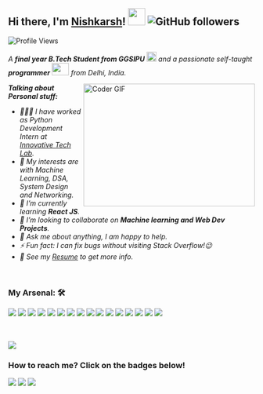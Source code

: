 
## Hi there, I'm [Nishkarsh](https://github.com/A-lone-Contributer)! <img src="https://raw.githubusercontent.com/TheDudeThatCode/TheDudeThatCode/master/Assets/Hi.gif" width=35 height=35> ![GitHub followers](https://img.shields.io/github/followers/A-lone-Contributer?style=social)

![Profile Views](https://komarev.com/ghpvc/?username=A-lone-Contributer&style=flat-square)

<p>
  <em>
    A <b>final year B.Tech Student from GGSIPU</b> <img src="https://raw.githubusercontent.com/TheDudeThatCode/TheDudeThatCode/master/Assets/Medal.gif" width=20 height=20> and a passionate self-taught <b>programmer</b> <img src="https://raw.githubusercontent.com/TheDudeThatCode/TheDudeThatCode/master/Assets/Developer.gif" width=35 height=25> from Delhi, India.
  </em>
 </p>

<img align="right" alt="Coder GIF" height=250 width=350 src="https://media1.tenor.com/images/cd37fa49c983ac905df0016fd5b6a2ee/tenor.gif" />

<em>
  
**Talking about Personal stuff:**

- 👨🏽‍💻 I have worked as Python Development Intern at [Innovative Tech Lab](https://innovativetechlab.com/).
- 🤔 My interests are with Machine Learning, DSA, System Design and Networking.
- 🌱 I’m currently learning <strong>React JS</strong>.
- 👯 I’m looking to collaborate on <strong>Machine learning and Web Dev Projects</strong>.
- 💬 Ask me about anything, I am happy to help.
- ⚡ Fun fact: I can fix bugs without visiting Stack Overflow!😉
- 📝 See my [Resume](https://drive.google.com/file/d/1XlGRKt4oNVUWxwt6wY1-UdBbJ4btUqC4/view?usp=sharing) to get more info.
<br/> 
</em>


### My Arsenal: 🛠
<img src="https://img.shields.io/badge/python%20-%2314354C.svg?&style=for-the-badge&logo=python&logoColor=white">   <img src = "https://img.shields.io/badge/-grey?style=for-the-badge&logo=c"> <img src = "https://img.shields.io/badge/java-brown?style=for-the-badge&logo=java"> <img src="https://img.shields.io/badge/javascript%20-%23323330.svg?&style=for-the-badge&logo=javascript&logoColor=%23F7DF1E"> <img src="https://img.shields.io/badge/html5%20-%23E34F26.svg?&style=for-the-badge&logo=html5&logoColor=white"> <img src="https://img.shields.io/badge/css3%20-%231572B6.svg?&style=for-the-badge&logo=css3&logoColor=white"> <img src = "https://img.shields.io/badge/Flask-darkgreen?style=for-the-badge&logo=flask"> <img src="https://img.shields.io/badge/react%20-%2320232a.svg?&style=for-the-badge&logo=react&logoColor=%2361DAFB"> <img src = "https://img.shields.io/badge/Jupyter-grey?style=for-the-badge&logo=Jupyter"> <img src = "https://img.shields.io/badge/Keras-red?style=for-the-badge&logo=Keras"> <img src = "https://img.shields.io/badge/Tensorflow-white?style=for-the-badge&logo=tensorflow"> <img src = "https://img.shields.io/badge/numpy-orange?style=for-the-badge&logo=numpy"> <img src = "https://img.shields.io/badge/Pandas-black?style=for-the-badge&logo=pandas"> <img src = "https://img.shields.io/badge/SKLEARN-grey?style=for-the-badge&logo=scikit-learn">  <img src = "https://img.shields.io/badge/MySQL-white?style=for-the-badge&logo=mysql"> <img src="https://img.shields.io/badge/git%20-%23F05033.svg?&style=for-the-badge&logo=git&logoColor=white"/>   
<br>
<br>


<img src="https://github-readme-stats.vercel.app/api?username=A-lone-Contributer&&show_icons=true&title_color=ffffff&icon_color=bb2acf&text_color=daf7dc&bg_color=151515">


### How to reach me? Click on the badges below!

<img src="https://img.shields.io/badge/nishkarsh78@gmail.com-%23D14836.svg?&style=for-the-badge&logo=gmail&logoColor=white" href="nishkarsh78@gmail.com"> <a href="https://www.linkedin.com/in/nishkarsh-tripathi-098840193/"><img src="https://img.shields.io/badge/Nishkarsh Tripathi-%230077B5.svg?&style=for-the-badge&logo=linkedin&logoColor=white" ></a>   <a  href="https://www.kaggle.com/nishkarshtripathi"><img src="https://img.shields.io/badge/@nishkarshtripathi-%2312100E.svg?&style=for-the-badge&logo=kaggle&logoColor=blue"></a>
